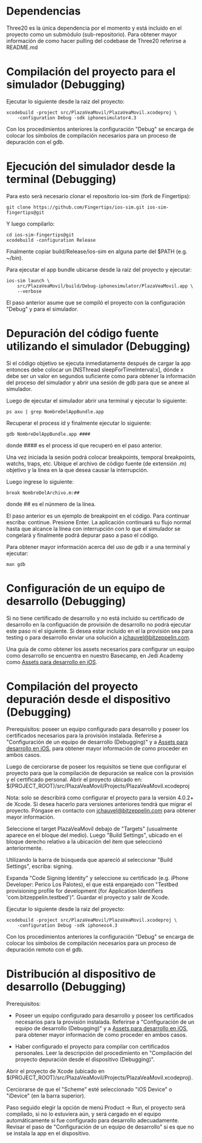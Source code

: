 Dependencias
============
Three20 es la única dependencia por el momento y está incluido en el proyecto
como un submódulo (sub-repositorio). Para obtener mayor información de como
hacer pulling del codebase de Three20 referirse a README.md

Compilación del proyecto para el simulador (Debugging)
======================================================
Ejecutar lo siguiente desde la raiz del proyecto:

    xcodebuild -project src/PlazaVeaMovil/PlazaVeaMovil.xcodeproj \
        -configuration Debug -sdk iphonesimulator4.3

Con los procedimientos anteriores la configuración "Debug" se encarga de colocar
los símbolos de compilación necesarios para un proceso de depuración con el gdb.

Ejecución del simulador desde la terminal (Debugging)
=====================================================
Para esto será necesario clonar el repositorio ios-sim (fork de Fingertips):

    git clone https://github.com/Fingertips/ios-sim.git ios-sim-fingertips@git

Y luego compilarlo:

    cd ios-sim-fingertips@git
    xcodebuild -configuration Release

Finalmente copiar build/Release/ios-sim en alguna parte del $PATH (e.g. ~/bin).

Para ejecutar el app bundle ubicarse desde la raiz del proyecto y ejecutar:

    ios-sim launch \
        src/PlazaVeaMovil/build/Debug-iphonesimulator/PlazaVeaMovil.app \
        --verbose

El paso anterior asume que se compiló el proyecto con la configuración "Debug" y
para el simulador.

Depuración del código fuente utilizando el simulador (Debugging)
================================================================
Si el código objetivo se ejecuta inmediatamente después de cargar la app
entonces debe colocar un [NSThread sleepForTimeInterval:x], dónde x debe ser un
valor en segundos suficiente como para obtener la información del proceso del
simulador y abrir una sesión de gdb para que se anexe al simulador.

Luego de ejecutar el simulador abrir una terminal y ejecutar lo siguiente:

    ps axu | grep NombreDelAppBundle.app

Recuperar el process id y finalmente ejecutar lo siguiente:

    gdb NombreDelAppBundle.app ####

donde #### es el process id que recuperó en el paso anterior.

Una vez iniciada la sesión podrá colocar breakpoints, temporal breakpoints,
watchs, traps, etc. Ubique el archivo de código fuente (de extensión .m)
objetivo y la línea en la que desea causar la interrupción.

Luego ingrese lo siguiente:

    break NombreDelArchivo.m:##

donde ## es el núnmero de la línea.

El paso anterior es un ejemplo de breakpoint en el código. Para continuar
escriba: continue. Presione Enter. La aplicación continuará su flujo normal
hasta que alcance la línea con interrupción con lo que el simulador se
congelará y finalmente podrá depurar paso a paso el código.

Para obtener mayor información acerca del uso de gdb ir a una terminal y
ejecutar:

    man gdb

Configuración de un equipo de desarrollo (Debugging)
====================================================
Si no tiene certificado de desarrollo y no está incluido su certificado de
desarrollo en la configuación de provisión de desarrollo no podrá ejecutar este
paso ni el siguiente. Si desea estar incluido en el la provisión sea para
testing o para desarrollo enviar una solución a jchauvel@bitzeppelin.com.

Una guía de como obtener los assets necesarios para configurar un equipo como
desarrollo se encuentra en nuestro Basecamp, en Jedi Academy como [Assets para
desarrollo en iOS](https://bitzeppelin.basecamphq.com/W3835238).

Compilación del proyecto depuración desde el dispositivo (Debugging)
====================================================================
Prerequisitos: poseer un equipo configurado para desarrollo y poseer los
certificados necesarios para la provisión instalada. Referirse a "Configuración
de un equipo de desarrollo (Debugging)" y a [Assets para desarrollo en
iOS](https://bitzeppelin.basecamphq.com/W3835238), para obtener mayor
información de como proceder en ambos casos.

Luego de cerciorarse de poseer los requisitos se tiene que configurar el
proyecto para que la compilación de depuración se realice con la provisión y el
certificado personal. Abrir el proyecto ubicado en:
$(PROJECT\_ROOT)/src/PlazaVeaMovil/Projects/PlazaVeaMovil.xcodeproj 

Nota: solo se describirá como configurar el proyecto para la versión 4.0.2+ de
Xcode. Si desea hacerlo para versiones anteriores tendrá que migrar el proyecto.
Póngase en contacto con jchauvel@bitzeppelin.com para obtener mayor información.

Seleccione el target PlazaVeaMovil debajo de "Targets" (usualmente aparece en el
bloque del medio). Luego "Build Settings", ubicado en el bloque derecho relativo
a la ubicación del item que seleccionó anteriormente.

Utilizando la barra de búsqueda que apareció al seleccionar "Build Settings",
escriba: signing.

Expanda "Code Signing Identity" y seleccione su certificado (e.g. iPhone
Developer: Perico Los Palotes), el que está enparejado con "Testbed provisioning
profile for development (for Application Identifiers
'com.bitzeppelin.testbed')". Guardar el proyecto y salir de Xcode.

Ejecutar lo siguiente desde la raiz del proyecto:

    xcodebuild -project src/PlazaVeaMovil/PlazaVeaMovil.xcodeproj \
        -configuration Debug -sdk iphoneos4.3

Con los procedimientos anteriores la configuración "Debug" se encarga de colocar
los símbolos de compilación necesarios para un proceso de depuración remoto
con el gdb.

Distribución al dispositivo de desarrollo (Debugging)
=====================================================
Prerequisitos:

* Poseer un equipo configurado para desarrollo y poseer los
certificados necesarios para la provisión instalada. Referirse a "Configuración
de un equipo de desarrollo (Debugging)" y a [Assets para desarrollo en
iOS](https://bitzeppelin.basecamphq.com/W3835238), para obtener mayor
información de como proceder en ambos casos.

* Haber configurado el proyecto para compilar con certificados personales. Leer
la descripción del procedimiento en "Compilación del proyecto depuración desde
el dispositivo (Debugging)".

Abrir el proyecto de Xcode (ubicado en 
$(PROJECT\_ROOT)/src/PlazaVeaMovil/Projects/PlazaVeaMovil.xcodeproj).

Cerciorarse de que el "Scheme" esté seleccionado "iOS Device" o "iDevice" (en la
barra superior).

Paso seguido elegir la opción de menú Product -> Run, el proyecto será
compilado, si no lo estuviera aún, y será cargado en el equipo automáticamente
si fue configurado para desarrollo adecuadamente. Revisar el paso de
"Configuración de un equipo de desarrollo" si es que no se instala la app en el
dispositivo.
